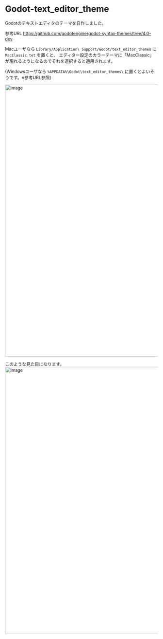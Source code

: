 # Godot-text_editor_theme
Godotのテキストエディタのテーマを自作しました。

参考URL
https://github.com/godotengine/godot-syntax-themes/tree/4.0-dev

Macユーザなら
`Library/Application\ Support/Godot/text_editor_themes` に `MacClassic.tet` を置くと、
エディター設定のカラーテーマに「MacClassic」が現れるようになるのでそれを選択すると適用されます。

(Windowsユーザなら `%APPDATA%\Godot\text_editor_themes\` に置くとよいそうです。※参考URL参照)

<img width="894" alt="image" src="https://user-images.githubusercontent.com/106900036/235710768-c1c2ea4e-03cd-48b3-b0d9-aa25ac4f6922.png">

このような見た目になります。
<img width="878" alt="image" src="https://user-images.githubusercontent.com/106900036/235710442-8fdb7065-b0ef-4dfa-bd67-3bc21cc8133a.png">
